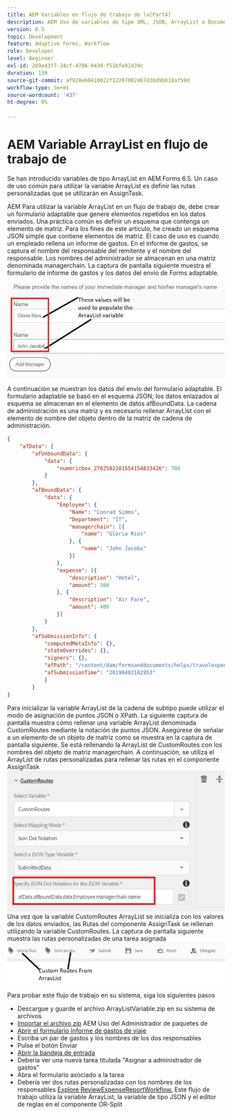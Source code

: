 ```yaml
---
title: AEM Variables en flujo de trabajo de la[Part4]
description: AEM Uso de variables de tipo XML, JSON, ArrayList o Document en un flujo de trabajo de
version: 6.5
topic: Development
feature: Adaptive Forms, Workflow
role: Developer
level: Beginner
exl-id: 269e43f7-24cf-4786-9439-f51bfe91d39c
duration: 139
source-git-commit: af928e60410022f12207082467d3bd9b818af59d
workflow-type: tm+mt
source-wordcount: '437'
ht-degree: 0%

---
```


# AEM Variable ArrayList en flujo de trabajo de

Se han introducido variables de tipo ArrayList en AEM Forms 6.5. Un caso de uso común para utilizar la variable ArrayList es definir las rutas personalizadas que se utilizarán en AssignTask.

AEM Para utilizar la variable ArrayList en un flujo de trabajo de, debe crear un formulario adaptable que genere elementos repetidos en los datos enviados. Una práctica común es definir un esquema que contenga un elemento de matriz. Para los fines de este artículo, he creado un esquema JSON simple que contiene elementos de matriz. El caso de uso es cuando un empleado rellena un informe de gastos. En el informe de gastos, se captura el nombre del responsable del remitente y el nombre del responsable. Los nombres del administrador se almacenan en una matriz denominada managerchain. La captura de pantalla siguiente muestra el formulario de informe de gastos y los datos del envío de Forms adaptable.

![informe de gastos](assets/expensereport.jpg)

A continuación se muestran los datos del envío del formulario adaptable. El formulario adaptable se basó en el esquema JSON; los datos enlazados al esquema se almacenan en el elemento de datos afBoundData. La cadena de administración es una matriz y es necesario rellenar ArrayList con el elemento de nombre del objeto dentro de la matriz de cadena de administración.

```json
{
    "afData": {
        "afUnboundData": {
            "data": {
                "numericbox_2762582281554154833426": 700
            }
        },
        "afBoundData": {
            "data": {
                "Employee": {
                    "Name": "Conrad Simms",
                    "Department": "IT",
                    "managerchain": [{
                        "name": "Gloria Rios"
                    }, {
                        "name": "John Jacobs"
                    }]
                },
                "expense": [{
                    "description": "Hotel",
                    "amount": 300
                }, {
                    "description": "Air Fare",
                    "amount": 400
                }]
            }
        },
        "afSubmissionInfo": {
            "computedMetaInfo": {},
            "stateOverrides": {},
            "signers": {},
            "afPath": "/content/dam/formsanddocuments/helpx/travelexpensereport",
            "afSubmissionTime": "20190402102953"
            }
        }
}
```

Para inicializar la variable ArrayList de la cadena de subtipo puede utilizar el modo de asignación de puntos JSON o XPath. La siguiente captura de pantalla muestra cómo rellenar una variable ArrayList denominada CustomRoutes mediante la notación de puntos JSON. Asegúrese de señalar a un elemento de un objeto de matriz como se muestra en la captura de pantalla siguiente. Se está rellenando la ArrayList de CustomRoutes con los nombres del objeto de matriz managerchain.
A continuación, se utiliza el ArrayList de rutas personalizadas para rellenar las rutas en el componente AssignTask
![customroutes](assets/arraylist.jpg)
Una vez que la variable CustomRoutes ArrayList se inicializa con los valores de los datos enviados, las Rutas del componente AssignTask se rellenan utilizando la variable CustomRoutes. La captura de pantalla siguiente muestra las rutas personalizadas de una tarea asignada
![asingtask](assets/customactions.jpg)

Para probar este flujo de trabajo en su sistema, siga los siguientes pasos

* Descargue y guarde el archivo ArrayListVariable.zip en su sistema de archivos
* [Importar el archivo zip](assets/arraylistvariable.zip) AEM Uso del Administrador de paquetes de
* [Abrir el formulario Informe de gastos de viaje](http://localhost:4502/content/dam/formsanddocuments/helpx/travelexpensereport/jcr:content?wcmmode=disabled)
* Escriba un par de gastos y los nombres de los dos responsables
* Pulse el botón Enviar
* [Abrir la bandeja de entrada](http://localhost:4502/aem/inbox)
* Debería ver una nueva tarea titulada &quot;Asignar a administrador de gastos&quot;
* Abra el formulario asociado a la tarea
* Debería ver dos rutas personalizadas con los nombres de los responsables
  [Explore ReviewExpenseReportWorkflow.](http://localhost:4502/editor.html/conf/global/settings/workflow/models/ReviewExpenseReport.html) Este flujo de trabajo utiliza la variable ArrayList, la variable de tipo JSON y el editor de reglas en el componente OR-Split
